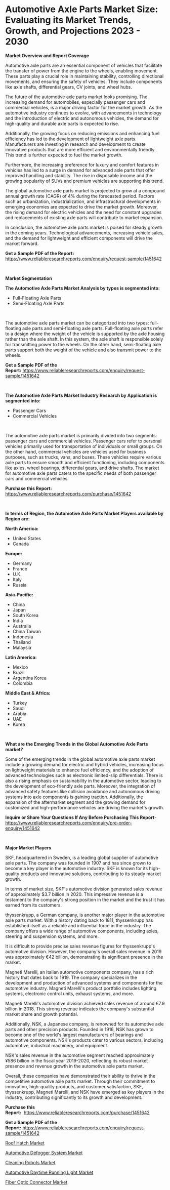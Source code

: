 <p><h1>Automotive Axle Parts Market Size: Evaluating its Market Trends, Growth, and Projections 2023 - 2030</h1></p><p><strong>Market Overview and Report Coverage</strong></p>
<p><p>Automotive axle parts are an essential component of vehicles that facilitate the transfer of power from the engine to the wheels, enabling movement. These parts play a crucial role in maintaining stability, controlling directional movements, and ensuring the safety of vehicles. They include components like axle shafts, differential gears, CV joints, and wheel hubs.</p><p>The future of the automotive axle parts market looks promising. The increasing demand for automobiles, especially passenger cars and commercial vehicles, is a major driving factor for the market growth. As the automotive industry continues to evolve, with advancements in technology and the introduction of electric and autonomous vehicles, the demand for high-quality and durable axle parts is expected to rise.</p><p>Additionally, the growing focus on reducing emissions and enhancing fuel efficiency has led to the development of lightweight axle parts. Manufacturers are investing in research and development to create innovative products that are more efficient and environmentally friendly. This trend is further expected to fuel the market growth.</p><p>Furthermore, the increasing preference for luxury and comfort features in vehicles has led to a surge in demand for advanced axle parts that offer improved handling and stability. The rise in disposable income and the growing popularity of SUVs and premium vehicles are supporting this trend.</p><p>The global automotive axle parts market is projected to grow at a compound annual growth rate (CAGR) of 4% during the forecasted period. Factors such as urbanization, industrialization, and infrastructural developments in emerging economies are expected to drive the market growth. Moreover, the rising demand for electric vehicles and the need for constant upgrades and replacements of existing axle parts will contribute to market expansion.</p><p>In conclusion, the automotive axle parts market is poised for steady growth in the coming years. Technological advancements, increasing vehicle sales, and the demand for lightweight and efficient components will drive the market forward.</p></p>
<p><strong>Get a Sample PDF of the Report:</strong> <a href="https://www.reliableresearchreports.com/enquiry/request-sample/1451642">https://www.reliableresearchreports.com/enquiry/request-sample/1451642</a></p>
<p>&nbsp;</p>
<p><strong>Market Segmentation</strong></p>
<p><strong>The Automotive Axle Parts Market Analysis by types is segmented into:</strong></p>
<p><ul><li>Full-Floating Axle Parts</li><li>Semi-Floating Axle Parts</li></ul></p>
<p>&nbsp;</p>
<p><p>The automotive axle parts market can be categorized into two types: full-floating axle parts and semi-floating axle parts. Full-floating axle parts refer to a design where the weight of the vehicle is supported by the axle housing rather than the axle shaft. In this system, the axle shaft is responsible solely for transmitting power to the wheels. On the other hand, semi-floating axle parts support both the weight of the vehicle and also transmit power to the wheels.</p></p>
<p><strong>Get a Sample PDF of the Report:</strong>&nbsp;<a href="https://www.reliableresearchreports.com/enquiry/request-sample/1451642">https://www.reliableresearchreports.com/enquiry/request-sample/1451642</a></p>
<p>&nbsp;</p>
<p><strong>The Automotive Axle Parts Market Industry Research by Application is segmented into:</strong></p>
<p><ul><li>Passenger Cars</li><li>Commercial Vehicles</li></ul></p>
<p>&nbsp;</p>
<p><p>The automotive axle parts market is primarily divided into two segments: passenger cars and commercial vehicles. Passenger cars refer to personal vehicles primarily used for transportation of individuals or small groups. On the other hand, commercial vehicles are vehicles used for business purposes, such as trucks, vans, and buses. These vehicles require various axle parts to ensure smooth and efficient functioning, including components like axles, wheel bearings, differential gears, and drive shafts. The market for automotive axle parts caters to the specific needs of both passenger cars and commercial vehicles.</p></p>
<p><strong>Purchase this Report:</strong>&nbsp; <a href="https://www.reliableresearchreports.com/purchase/1451642">https://www.reliableresearchreports.com/purchase/1451642</a></p>
<p>&nbsp;</p>
<p><strong>In terms of Region, the Automotive Axle Parts Market Players available by Region are:</strong></p>
<p>
    <p> <strong> North America: </strong>
        <ul>
            <li>United States</li>
            <li>Canada</li>
        </ul>
        </p> 
    <p> <strong> Europe: </strong>
        <ul>
            <li>Germany</li>
            <li>France</li>
            <li>U.K.</li>
            <li>Italy</li>
            <li>Russia</li>
        </ul>
        </p> 
    <p> <strong> Asia-Pacific: </strong>
        <ul>
            <li>China</li>
            <li>Japan</li>
            <li>South Korea</li>
            <li>India</li>
            <li>Australia</li>
            <li>China Taiwan</li>
            <li>Indonesia</li>
            <li>Thailand</li>
            <li>Malaysia</li>
        </ul>
        </p> 
    <p> <strong> Latin America: </strong>
        <ul>
            <li>Mexico</li>
            <li>Brazil</li>
            <li>Argentina Korea</li>
            <li>Colombia</li>
        </ul>
        </p> 
    <p> <strong> Middle East & Africa: </strong>
        <ul>
            <li>Turkey</li>
            <li>Saudi</li>
            <li>Arabia</li>
            <li>UAE</li>
            <li>Korea</li>
        </ul>
    </p>
    </p>
<p>&nbsp;</p>
<p><strong>What are the Emerging Trends in the Global Automotive Axle Parts market?</strong></p>
<p><p>Some of the emerging trends in the global automotive axle parts market include a growing demand for electric and hybrid vehicles, increasing focus on lightweight materials to enhance fuel efficiency, and the adoption of advanced technologies such as electronic limited-slip differentials. There is also a rising emphasis on sustainability in the automotive sector, leading to the development of eco-friendly axle parts. Moreover, the integration of advanced safety features like collision avoidance and autonomous driving systems into axle components is gaining traction. Additionally, the expansion of the aftermarket segment and the growing demand for customized and high-performance vehicles are driving the market's growth.</p></p>
<p><strong>Inquire or Share Your Questions If Any Before Purchasing This Report</strong>- <a href="https://www.reliableresearchreports.com/enquiry/pre-order-enquiry/1451642">https://www.reliableresearchreports.com/enquiry/pre-order-enquiry/1451642</a></p>
<p>&nbsp;</p>
<p><strong>Major Market Players</strong></p>
<p><p>SKF, headquartered in Sweden, is a leading global supplier of automotive axle parts. The company was founded in 1907 and has since grown to become a key player in the automotive industry. SKF is known for its high-quality products and innovative solutions, contributing to its steady market growth.</p><p>In terms of market size, SKF's automotive division generated sales revenue of approximately $3.7 billion in 2020. This impressive revenue is a testament to the company's strong position in the market and the trust it has earned from its customers.</p><p>thyssenkrupp, a German company, is another major player in the automotive axle parts market. With a history dating back to 1811, thyssenkrupp has established itself as a reliable and influential force in the industry. The company offers a wide range of automotive components, including axles, steering and suspension systems, and more.</p><p>It is difficult to provide precise sales revenue figures for thyssenkrupp's automotive division. However, the company's overall sales revenue in 2019 was approximately €42 billion, demonstrating its significant presence in the market.</p><p>Magneti Marelli, an Italian automotive components company, has a rich history that dates back to 1919. The company specializes in the development and production of advanced systems and components for the automotive industry. Magneti Marelli's product portfolio includes lighting systems, electronic control units, exhaust systems, and more.</p><p>Magneti Marelli's automotive division achieved sales revenue of around €7.9 billion in 2018. This strong revenue indicates the company's substantial market share and growth potential.</p><p>Additionally, NSK, a Japanese company, is renowned for its automotive axle parts and other precision products. Founded in 1916, NSK has grown to become one of the world's largest manufacturers of bearings and automotive components. NSK's products cater to various sectors, including automotive, industrial machinery, and equipment.</p><p>NSK's sales revenue in the automotive segment reached approximately ¥586 billion in the fiscal year 2019-2020, reflecting its robust market presence and revenue growth in the automotive axle parts market.</p><p>Overall, these companies have demonstrated their ability to thrive in the competitive automotive axle parts market. Through their commitment to innovation, high-quality products, and customer satisfaction, SKF, thyssenkrupp, Magneti Marelli, and NSK have emerged as key players in the industry, contributing significantly to its growth and development.</p></p>
<p><strong>Purchase this Report:</strong>&nbsp;&nbsp;<a href="https://www.reliableresearchreports.com/purchase/1451642">https://www.reliableresearchreports.com/purchase/1451642</a></p>
<p></p>
<p><strong>Get a Sample PDF of the Report:</strong>&nbsp;<a href="https://www.reliableresearchreports.com/enquiry/request-sample/1451642">https://www.reliableresearchreports.com/enquiry/request-sample/1451642</a></p>
<p><p><a href="https://www.linkedin.com/pulse/roof-hatch-market-size-growth-forecast-from-2023-2030-ty4te/">Roof Hatch Market</a></p><p><a href="https://github.com/FassouRP/Market-Research-Report-List-1/blob/main/automotive-defogger-system-market.md">Automotive Defogger System Market</a></p><p><a href="https://medium.com/@othaleffler644/cleaning-robots-market-competitive-analysis-market-trends-and-forecast-to-2030-484ace0e260d">Cleaning Robots Market</a></p><p><a href="https://github.com/rexevange/Market-Research-Report-List-1/blob/main/automotive-daytime-running-light-market.md">Automotive Daytime Running Light Market</a></p><p><a href="https://medium.com/@peatebilly85475/fiber-optic-connector-market-share-evolution-and-market-growth-trends-2023-2030-82b95a9c51af">Fiber Optic Connector Market</a></p></p>